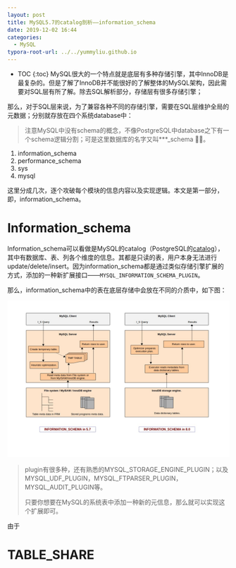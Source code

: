 ```yaml
---
layout: post
title: MySQL5.7的catalog剖析——information_schema
date: 2019-12-02 16:44
categories:
  - MySQL
typora-root-url: ../../yummyliu.github.io
---
```

* TOC
{:toc}
MySQL很大的一个特点就是底层有多种存储引擎，其中InnoDB是最复杂的。但是了解了InnoDB并不能很好的了解整体的MySQL架构，因此需要对SQL层有所了解。除去SQL解析部分，存储层有很多存储引擎；

那么，对于SQL层来说，为了兼容各种不同的存储引擎，需要在SQL层维护全局的元数据；分别就存放在四个系统database中：

> 注意MySQL中没有schema的概念，不像PostgreSQL中database之下有一个schema逻辑分割；可是这里数据库的名字又叫***_schema 🤷‍♀️。

1. information_schema
2. performance_schema
3. sys
4. mysql

这里分成几次，逐个攻破每个模块的信息内容以及实现逻辑。本文是第一部分，即，information_schema。

# Information_schema

Information_schema可以看做是MySQL的catalog（PostgreSQL的[catalog](https://www.postgresql.org/docs/11/catalogs.html)），其中有数据库、表、列各个维度的信息。其都是只读的表，用户本身无法进行update/delete/insert。因为information_schema都是通过类似存储引擎扩展的方式，添加的一种新扩展接口——`MYSQL_INFORMATION_SCHEMA_PLUGIN`。

那么，information_schema中的表在底层存储中会放在不同的介质中，如下图：

![img](/image/1203-overview_of_IS.png)

> plugin有很多种，还有熟悉的MYSQL_STORAGE_ENGINE_PLUGIN；以及MYSQL_UDF_PLUGIN，MYSQL_FTPARSER_PLUGIN，MYSQL_AUDIT_PLUGIN等。
>
> 只要你想要在MySQL的系统表中添加一种新的元信息，那么就可以实现这个扩展即可。

由于

# TABLE_SHARE